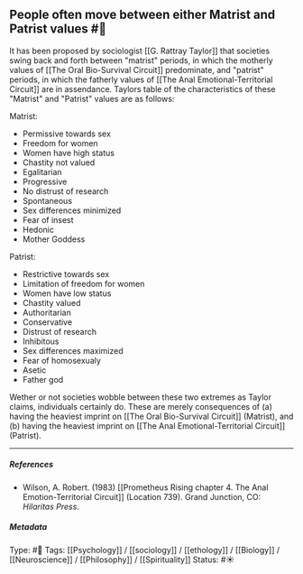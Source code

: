 ## People often move between either Matrist and Patrist values  #🧠 

It has been proposed by sociologist [[G. Rattray Taylor]] that societies swing back and forth between "matrist" periods, in which the motherly values of [[The Oral Bio-Survival Circuit]] predominate, and "patrist" periods, in which the fatherly values of [[The Anal Emotional-Territorial Circuit]] are in assendance. Taylors table of the characteristics of these "Matrist" and "Patrist" values are as follows:

Matrist: 

- Permissive towards sex
- Freedom for women
- Women have high status
- Chastity not valued
- Egalitarian
- Progressive
- No distrust of research
- Spontaneous
- Sex differences minimized
- Fear of insest
- Hedonic
- Mother Goddess

Patrist:

 - Restrictive towards sex
 - Limitation of freedom for women
 - Women have low status
 - Chastity valued
 - Authoritarian
 - Conservative
 - Distrust of research
 - Inhibitous 
 - Sex differences maximized
 - Fear of homosexualy
 - Asetic
 - Father god

Wether or not societies wobble between these two extremes as Taylor claims, individuals certainly do. These are merely consequences of (a) having the heaviest imprint on [[The Oral Bio-Survival Circuit]] (Matrist), and (b) having the heaviest imprint on [[The Anal Emotional-Territorial Circuit]] (Patrist).

___

##### References

- Wilson, A. Robert. (1983) [[Prometheus Rising chapter 4. The Anal Emotion-Territorial Circuit]] (Location 739). Grand Junction, CO: _Hilaritas Press_.

##### Metadata

Type: #🔴 
Tags: [[Psychology]] / [[sociology]] / [[ethology]] / [[Biology]] / [[Neuroscience]] / [[Philosophy]] / [[Spirituality]] 
Status: #☀️ 